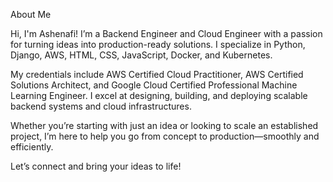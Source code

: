 About Me

Hi, I'm Ashenafi! I’m a Backend Engineer and Cloud Engineer with a passion for turning ideas into production-ready solutions. I specialize in Python, Django, AWS, HTML, CSS, JavaScript, Docker, and Kubernetes.

My credentials include AWS Certified Cloud Practitioner, AWS Certified Solutions Architect, and Google Cloud Certified Professional Machine Learning Engineer. I excel at designing, building, and deploying scalable backend systems and cloud infrastructures.

Whether you’re starting with just an idea or looking to scale an established project, I’m here to help you go from concept to production—smoothly and efficiently.

Let’s connect and bring your ideas to life!

